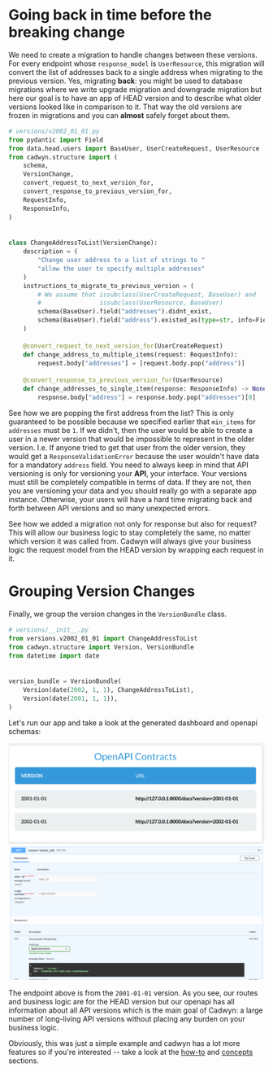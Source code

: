 
# Going back in time before the breaking change

We need to create a migration to handle changes between these versions. For every endpoint whose `response_model` is `UserResource`, this migration will convert the list of addresses back to a single address when migrating to the previous version. Yes, migrating **back**: you might be used to database migrations where we write upgrade migration and downgrade migration but here our goal is to have an app of HEAD version and to describe what older versions looked like in comparison to it. That way the old versions are frozen in migrations and you can **almost** safely forget about them.

```python
# versions/v2002_01_01.py
from pydantic import Field
from data.head.users import BaseUser, UserCreateRequest, UserResource
from cadwyn.structure import (
    schema,
    VersionChange,
    convert_request_to_next_version_for,
    convert_response_to_previous_version_for,
    RequestInfo,
    ResponseInfo,
)


class ChangeAddressToList(VersionChange):
    description = (
        "Change user address to a list of strings to "
        "allow the user to specify multiple addresses"
    )
    instructions_to_migrate_to_previous_version = (
        # We assume that issubclass(UserCreateRequest, BaseUser) and
        #                issubclass(UserResource, BaseUser)
        schema(BaseUser).field("addresses").didnt_exist,
        schema(BaseUser).field("address").existed_as(type=str, info=Field()),
    )

    @convert_request_to_next_version_for(UserCreateRequest)
    def change_address_to_multiple_items(request: RequestInfo):
        request.body["addresses"] = [request.body.pop("address")]

    @convert_response_to_previous_version_for(UserResource)
    def change_addresses_to_single_item(response: ResponseInfo) -> None:
        response.body["address"] = response.body.pop("addresses")[0]
```

See how we are popping the first address from the list? This is only guaranteed to be possible because we specified earlier that `min_items` for `addresses` must be `1`. If we didn't, then the user would be able to create a user in a newer version that would be impossible to represent in the older version. I.e. If anyone tried to get that user from the older version, they would get a `ResponseValidationError` because the user wouldn't have data for a mandatory `address` field. You need to always keep in mind that API versioning is only for versioning your **API**, your interface. Your versions must still be completely compatible in terms of data. If they are not, then you are versioning your data and you should really go with a separate app instance. Otherwise, your users will have a hard time migrating back and forth between API versions and so many unexpected errors.

See how we added a migration not only for response but also for request? This will allow our business logic to stay completely the same, no matter which version it was called from. Cadwyn will always give your business logic the request model from the HEAD version by wrapping each request in it.

# Grouping Version Changes

Finally, we group the version changes in the `VersionBundle` class.

```python
# versions/__init__.py
from versions.v2002_01_01 import ChangeAddressToList
from cadwyn.structure import Version, VersionBundle
from datetime import date


version_bundle = VersionBundle(
    Version(date(2002, 1, 1), ChangeAddressToList),
    Version(date(2001, 1, 1)),
)
```

Let's run our app and take a look at the generated dashboard and openapi schemas:

![Dashboard with two versions](../img/dashboard_with_two_versions.png)
![GET /users/{user_id} endpoint in openapi](../img/get_users_endpoint_from_prior_version.png)

The endpoint above is from the `2001-01-01` version. As you see, our routes and business logic are for the HEAD version but our openapi has all information about all API versions which is the main goal of Cadwyn: a large number of long-living API versions without placing any burden on your business logic.

Obviously, this was just a simple example and cadwyn has a lot more features so if you're interested -- take a look at the [how-to](../how_to/index.md) and [concepts](../concepts/index.md) sections.
